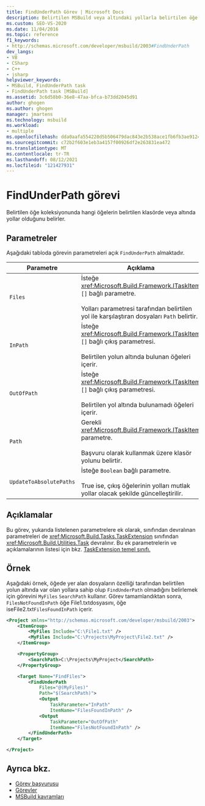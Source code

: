 ```yaml
---
title: FindUnderPath Görev | Microsoft Docs
description: Belirtilen MSBuild veya altındaki yollarla belirtilen öğe koleksiyonunda öğeleri bulmak için FindUnderPath görevini kullanın.
ms.custom: SEO-VS-2020
ms.date: 11/04/2016
ms.topic: reference
f1_keywords:
- http://schemas.microsoft.com/developer/msbuild/2003#FindUnderPath
dev_langs:
- VB
- CSharp
- C++
- jsharp
helpviewer_keywords:
- MSBuild, FindUnderPath task
- FindUnderPath task [MSBuild]
ms.assetid: 3c6d58b0-36e8-47aa-bfca-b73dd2045d91
author: ghogen
ms.author: ghogen
manager: jmartens
ms.technology: msbuild
ms.workload:
- multiple
ms.openlocfilehash: dda0aafa554220d5b506479dac843e2b538ace1fb6fb3ae912430ff49339e2d5
ms.sourcegitcommit: c72b2f603e1eb3a4157f00926df2e263831ea472
ms.translationtype: MT
ms.contentlocale: tr-TR
ms.lasthandoff: 08/12/2021
ms.locfileid: "121427931"
---
```

# <a name="findunderpath-task"></a>FindUnderPath görevi

Belirtilen öğe koleksiyonunda hangi öğelerin belirtilen klasörde veya altında yollar olduğunu belirler.

## <a name="parameters"></a>Parametreler

Aşağıdaki tabloda görevin parametreleri açık `FindUnderPath` almaktadır.

|Parametre|Açıklama|
|---------------|-----------------|
|`Files`|İsteğe <xref:Microsoft.Build.Framework.ITaskItem> `[]` bağlı parametre.<br /><br /> Yolları parametresi tarafından belirtilen yol ile karşılaştıran dosyaları `Path` belirtir.|
|`InPath`|İsteğe <xref:Microsoft.Build.Framework.ITaskItem> `[]` bağlı çıkış parametresi.<br /><br /> Belirtilen yolun altında bulunan öğeleri içerir.|
|`OutOfPath`|İsteğe <xref:Microsoft.Build.Framework.ITaskItem> `[]` bağlı çıkış parametresi.<br /><br /> Belirtilen yol altında bulunamadı öğeleri içerir.|
|`Path`|Gerekli <xref:Microsoft.Build.Framework.ITaskItem> parametre.<br /><br /> Başvuru olarak kullanmak üzere klasör yolunu belirtir.|
|`UpdateToAbsolutePaths`|İsteğe `Boolean` bağlı parametre.<br /><br /> True ise, çıkış öğelerinin yolları mutlak yollar olacak şekilde güncelleştirilir.|

## <a name="remarks"></a>Açıklamalar

Bu görev, yukarıda listelenen parametrelere ek olarak, sınıfından devralınan parametreleri de <xref:Microsoft.Build.Tasks.TaskExtension> sınıfından <xref:Microsoft.Build.Utilities.Task> devralınır. Bu ek parametrelerin ve açıklamalarının listesi için bkz. [TaskExtension temel sınıfı.](../msbuild/taskextension-base-class.md)

## <a name="example"></a>Örnek

Aşağıdaki örnek, öğede yer alan dosyaların özelliği tarafından belirtilen yolun altında var olan yollara sahip olup `FindUnderPath` olmadığını belirlemek için görevini `MyFiles` `SearchPath` kullanır. Görev tamamlandıktan sonra, `FilesNotFoundInPath` öğe File1.txtdosyasını, öğe iseFile2.txt`FilesFoundInPath` içerir. 

```xml
<Project xmlns="http://schemas.microsoft.com/developer/msbuild/2003">
    <ItemGroup>
        <MyFiles Include="C:\File1.txt" />
        <MyFiles Include="C:\Projects\MyProject\File2.txt" />
    </ItemGroup>

    <PropertyGroup>
        <SearchPath>C:\Projects\MyProject</SearchPath>
    </PropertyGroup>

    <Target Name="FindFiles">
        <FindUnderPath
            Files="@(MyFiles)"
            Path="$(SearchPath)">
            <Output
                TaskParameter="InPath"
                ItemName="FilesFoundInPath" />
            <Output
                TaskParameter="OutOfPath"
                ItemName="FilesNotFoundInPath" />
        </FindUnderPath>
    </Target>

</Project>
```

## <a name="see-also"></a>Ayrıca bkz.

- [Görev başvurusu](../msbuild/msbuild-task-reference.md)
- [Görevler](../msbuild/msbuild-tasks.md)
- [MSBuild kavramları](../msbuild/msbuild-concepts.md)
